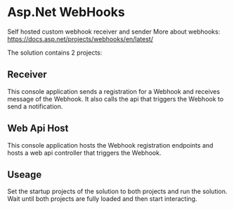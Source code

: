 # Asp.Net WebHooks
Self hosted custom webhook receiver and sender
More about webhooks: https://docs.asp.net/projects/webhooks/en/latest/

The solution contains 2 projects:

## Receiver
This console application sends a registration for a Webhook and receives message of the Webhook. It also calls the api that triggers the Webhook to send a notification.

## Web Api Host
This console application hosts the Webhook registration endpoints and hosts a web api controller that triggers the Webhook.

## Useage
Set the startup projects of the solution to both projects and run the solution. Wait until both projects are fully loaded and then start interacting.
